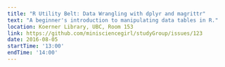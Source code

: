 ```yaml
---
title: "R Utility Belt: Data Wrangling with dplyr and magrittr"
text: "A beginner's introduction to manipulating data tables in R."
location: Koerner Library, UBC, Room 153
link: https://github.com/minisciencegirl/studyGroup/issues/123
date: 2016-08-05
startTime: '13:00'
endTime: '14:00'
---
```

